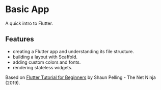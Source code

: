 # Basic App

A quick intro to Flutter.

## Features

- creating a Flutter app and understanding its file structure.
- building a layout with Scaffold.
- adding custom colors and fonts.
- rendering stateless widgets.

Based on [Flutter Tutorial for Beginners](https://www.youtube.com/watch?v=1ukSR1GRtMU&list=PL4cUxeGkcC9jLYyp2Aoh6hcWuxFDX6PBJ) by Shaun Pelling - The Net Ninja (2019).
